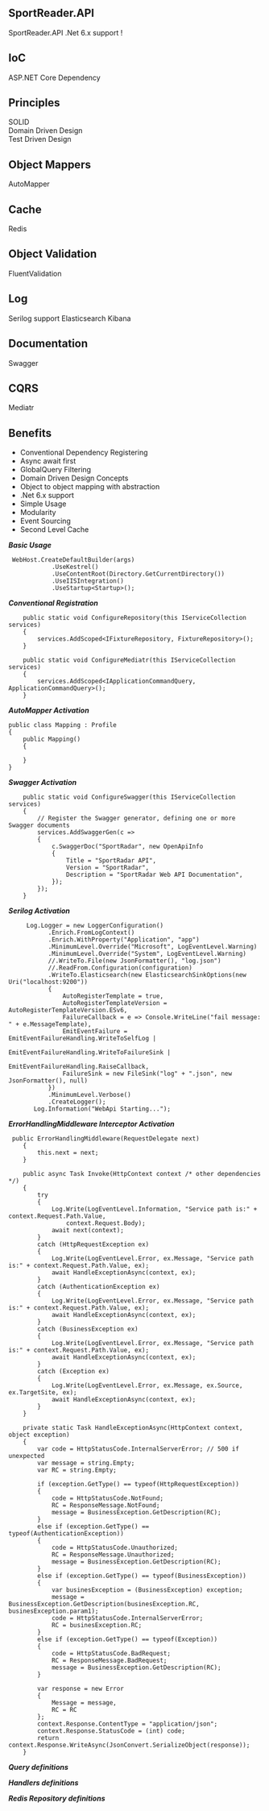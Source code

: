 ## SportReader.API
SportReader.API .Net 6.x support !

## IoC
ASP.NET Core Dependency <br/>

## Principles
SOLID <br/>
Domain Driven Design<br/>
Test Driven Design<br/>

## Object Mappers
AutoMapper

## Cache
Redis

## Object Validation
FluentValidation

## Log
Serilog support
Elasticsearch
Kibana

## Documentation
Swagger

## CQRS
Mediatr

## Benefits
 - Conventional Dependency Registering
 - Async await first 
 - GlobalQuery Filtering
 - Domain Driven Design Concepts
 - Object to object mapping with abstraction
 - .Net 6.x support
 - Simple Usage
 - Modularity
 - Event Sourcing
 - Second Level Cache
 
   

***Basic Usage***

     WebHost.CreateDefaultBuilder(args)
                .UseKestrel()
                .UseContentRoot(Directory.GetCurrentDirectory())
                .UseIISIntegration()
                .UseStartup<Startup>();
					
					
***Conventional Registration***	 	

        public static void ConfigureRepository(this IServiceCollection services)
        {
            services.AddScoped<IFixtureRepository, FixtureRepository>();
        }

        public static void ConfigureMediatr(this IServiceCollection services)
        {
            services.AddScoped<IApplicationCommandQuery, ApplicationCommandQuery>();
        }

  
***AutoMapper Activation***

    public class Mapping : Profile
    {
        public Mapping()
        {

        }
    }
	 
***Swagger Activation***

        public static void ConfigureSwagger(this IServiceCollection services)
        {
            // Register the Swagger generator, defining one or more Swagger documents
            services.AddSwaggerGen(c =>
            {
                c.SwaggerDoc("SportRadar", new OpenApiInfo
                {
                    Title = "SportRadar API",
                    Version = "SportRadar",
                    Description = "SportRadar Web API Documentation",
                });
            });
        }

***Serilog Activation***

		
		 Log.Logger = new LoggerConfiguration()
               .Enrich.FromLogContext()
               .Enrich.WithProperty("Application", "app")
               .MinimumLevel.Override("Microsoft", LogEventLevel.Warning)
               .MinimumLevel.Override("System", LogEventLevel.Warning)
               //.WriteTo.File(new JsonFormatter(), "log.json")
               //.ReadFrom.Configuration(configuration)
               .WriteTo.Elasticsearch(new ElasticsearchSinkOptions(new Uri("localhost:9200"))
               {
                   AutoRegisterTemplate = true,
                   AutoRegisterTemplateVersion = AutoRegisterTemplateVersion.ESv6,
                   FailureCallback = e => Console.WriteLine("fail message: " + e.MessageTemplate),
                   EmitEventFailure = EmitEventFailureHandling.WriteToSelfLog |
                                      EmitEventFailureHandling.WriteToFailureSink |
                                      EmitEventFailureHandling.RaiseCallback,
                   FailureSink = new FileSink("log" + ".json", new JsonFormatter(), null)
               })
               .MinimumLevel.Verbose()
               .CreateLogger();
           Log.Information("WebApi Starting...");
		
		

***ErrorHandlingMiddleware Interceptor Activation***

     public ErrorHandlingMiddleware(RequestDelegate next)
        {
            this.next = next;
        }

        public async Task Invoke(HttpContext context /* other dependencies */)
        {
            try
            {
                Log.Write(LogEventLevel.Information, "Service path is:" + context.Request.Path.Value,
                    context.Request.Body);
                await next(context);
            }
            catch (HttpRequestException ex)
            {
                Log.Write(LogEventLevel.Error, ex.Message, "Service path is:" + context.Request.Path.Value, ex);
                await HandleExceptionAsync(context, ex);
            }
            catch (AuthenticationException ex)
            {
                Log.Write(LogEventLevel.Error, ex.Message, "Service path is:" + context.Request.Path.Value, ex);
                await HandleExceptionAsync(context, ex);
            }
            catch (BusinessException ex)
            {
                Log.Write(LogEventLevel.Error, ex.Message, "Service path is:" + context.Request.Path.Value, ex);
                await HandleExceptionAsync(context, ex);
            }
            catch (Exception ex)
            {
                Log.Write(LogEventLevel.Error, ex.Message, ex.Source, ex.TargetSite, ex);
                await HandleExceptionAsync(context, ex);
            }
        }

        private static Task HandleExceptionAsync(HttpContext context, object exception)
        {
            var code = HttpStatusCode.InternalServerError; // 500 if unexpected
            var message = string.Empty;
            var RC = string.Empty;

            if (exception.GetType() == typeof(HttpRequestException))
            {
                code = HttpStatusCode.NotFound;
                RC = ResponseMessage.NotFound;
                message = BusinessException.GetDescription(RC);
            }
            else if (exception.GetType() == typeof(AuthenticationException))
            {
                code = HttpStatusCode.Unauthorized;
                RC = ResponseMessage.Unauthorized;
                message = BusinessException.GetDescription(RC);
            }
            else if (exception.GetType() == typeof(BusinessException))
            {
                var businesException = (BusinessException) exception;
                message = BusinessException.GetDescription(businesException.RC, businesException.param1);
                code = HttpStatusCode.InternalServerError;
                RC = businesException.RC;
            }
            else if (exception.GetType() == typeof(Exception))
            {
                code = HttpStatusCode.BadRequest;
                RC = ResponseMessage.BadRequest;
                message = BusinessException.GetDescription(RC);
            }

            var response = new Error
            {
                Message = message,
                RC = RC
            };
            context.Response.ContentType = "application/json";
            context.Response.StatusCode = (int) code;
            return context.Response.WriteAsync(JsonConvert.SerializeObject(response));
        }
	
	
***Query definitions***


	
***Handlers definitions***	


***Redis Repository definitions***
     

